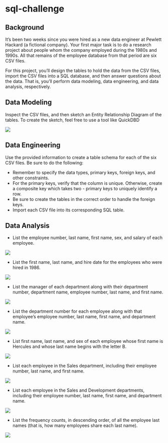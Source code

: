 # sql-challenge

## Background

It’s been two weeks since you were hired as a new data engineer at Pewlett Hackard (a fictional company). Your first major task is to do a research project about people whom the company employed during the 1980s and 1990s. All that remains of the employee database from that period are six CSV files.

For this project, you’ll design the tables to hold the data from the CSV files, import the CSV files into a SQL database, and then answer questions about the data. That is, you’ll perform data modeling, data engineering, and data analysis, respectively.

## Data Modeling

Inspect the CSV files, and then sketch an Entity Relationship Diagram of the tables. To create the sketch, feel free to use a tool like QuickDBD

![](EmployeeSQL/ERDEmployeeSQL.png)

## Data Engineering

Use the provided information to create a table schema for each of the six CSV files. Be sure to do the following:
- Remember to specify the data types, primary keys, foreign keys, and other constraints.
- For the primary keys, verify that the column is unique. Otherwise, create a composite key which takes two - primary keys to uniquely identify a row.
- Be sure to create the tables in the correct order to handle the foreign keys.
- Import each CSV file into its corresponding SQL table.

## Data Analysis

- List the employee number, last name, first name, sex, and salary of each employee.

![](EmployeeSQL/pics/1.png)

- List the first name, last name, and hire date for the employees who were hired in 1986.

![](EmployeeSQL/pics/2.png)

- List the manager of each department along with their department number, department name, employee number, last name, and first name.

![](EmployeeSQL/pics/3.png)

- List the department number for each employee along with that employee’s employee number, last name, first name, and department name.

![](EmployeeSQL/pics/4.png)

- List first name, last name, and sex of each employee whose first name is Hercules and whose last name begins with the letter B.

![](EmployeeSQL/pics/5.png)

- List each employee in the Sales department, including their employee number, last name, and first name.

![](EmployeeSQL/pics/6.png)

- List each employee in the Sales and Development departments, including their employee number, last name, first name, and department name.

![](EmployeeSQL/pics/7.png)

- List the frequency counts, in descending order, of all the employee last names (that is, how many employees share each last name).

![](EmployeeSQL/pics/8.png)
